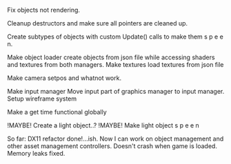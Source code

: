 Fix objects not rendering.

Cleanup destructors and make sure all pointers are cleaned up.

Create subtypes of objects with custom Update() calls to make them s p e e n.

Make object loader create objects from json file while accessing shaders and textures from both managers.
Make textures load textures from json file

Make camera setpos and whatnot work.

Make input manager
Move input part of graphics manager to input manager.
Setup wireframe system

Make a get time functional globally

!MAYBE! Create a light object..?
!MAYBE! Make light object s p e e n


So far:
DX11 refactor done!...ish. Now I can work on object management and other asset management controllers.
Doesn't crash when game is loaded.
Memory leaks fixed.